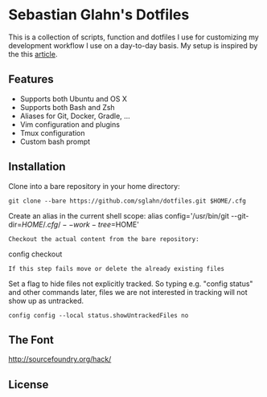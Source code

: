 # Sebastian Glahn's Dotfiles
This is a collection of scripts, function and dotfiles I use for customizing my development workflow I use on a day-to-day basis.
My setup is inspired by the this [article](http://developer.atlassian.com/blog/2016/02/best-way-to-store-dotfiles-git-bare-repo/).

## Features
- Supports both Ubuntu and OS X
- Supports both Bash and Zsh
- Aliases for Git, Docker, Gradle, ...
- Vim configuration and plugins
- Tmux configuration
- Custom bash prompt

## Installation
Clone into a bare repository in your home directory:
```
git clone --bare https://github.com/sglahn/dotfiles.git $HOME/.cfg
```
Create an alias in the current shell scope:
alias config='/usr/bin/git --git-dir=$HOME/.cfg/ --work-tree=$HOME'
```
Checkout the actual content from the bare repository:
```
config checkout
```
If this step fails move or delete the already existing files
```
Set a flag to hide files not explicitly tracked. So typing e.g. "config status" and other commands later, files we are not interested in tracking will not show up as untracked.
```
config config --local status.showUntrackedFiles no
```

## The Font
http://sourcefoundry.org/hack/

## License
